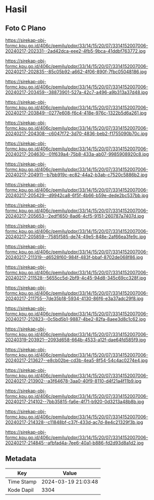 # Hasil

## Foto C Plano

https://sirekap-obj-formc.kpu.go.id/406c/pemilu/pdpr/33/14/15/20/07/3314152007006-20240217-202331--2ad42dca-eee2-4fb5-9bca-41ddbf763772.jpg

https://sirekap-obj-formc.kpu.go.id/406c/pemilu/pdpr/33/14/15/20/07/3314152007006-20240217-202835--85c05b92-a662-4f06-890f-7fbc05048186.jpg

https://sirekap-obj-formc.kpu.go.id/406c/pemilu/pdpr/33/14/15/20/07/3314152007006-20240217-203459--38873901-527a-42c7-a496-a9b313a37d48.jpg

https://sirekap-obj-formc.kpu.go.id/406c/pemilu/pdpr/33/14/15/20/07/3314152007006-20240217-203849--0277e608-f6c4-418e-976c-1322b5d6a261.jpg

https://sirekap-obj-formc.kpu.go.id/406c/pemilu/pdpr/33/14/15/20/07/3314152007006-20240217-204308--c6047f72-3d70-4836-beb2-f1755090b70c.jpg

https://sirekap-obj-formc.kpu.go.id/406c/pemilu/pdpr/33/14/15/20/07/3314152007006-20240217-204630--01f639a4-75b8-433a-ab07-9985908920c8.jpg

https://sirekap-obj-formc.kpu.go.id/406c/pemilu/pdpr/33/14/15/20/07/3314152007006-20240217-204911--b7bb919c-ec82-44a2-b3ab-c7520c5886b2.jpg

https://sirekap-obj-formc.kpu.go.id/406c/pemilu/pdpr/33/14/15/20/07/3314152007006-20240217-205429--d9942ca8-6f5f-4b66-b59e-dede2bc537bb.jpg

https://sirekap-obj-formc.kpu.go.id/406c/pemilu/pdpr/33/14/15/20/07/3314152007006-20240217-205653--2edf1650-8ad6-4cf5-9151-260787a7407d.jpg

https://sirekap-obj-formc.kpu.go.id/406c/pemilu/pdpr/33/14/15/20/07/3314152007006-20240217-205859--7585f585-de74-49e5-848e-2af66ea3fe9c.jpg

https://sirekap-obj-formc.kpu.go.id/406c/pemilu/pdpr/33/14/15/20/07/3314152007006-20240217-211319--d6528f60-984f-483f-bbaf-8702de068f86.jpg

https://sirekap-obj-formc.kpu.go.id/406c/pemilu/pdpr/33/14/15/20/07/3314152007006-20240217-211528--5655cc5d-2bf9-4c45-94d8-345c69cc328f.jpg

https://sirekap-obj-formc.kpu.go.id/406c/pemilu/pdpr/33/14/15/20/07/3314152007006-20240217-211755--7de35b18-5934-4130-86f6-e3a37adc29f8.jpg

https://sirekap-obj-formc.kpu.go.id/406c/pemilu/pdpr/33/14/15/20/07/3314152007006-20240217-212823--0c5bd5b1-9887-4be2-82fa-8aee3d8c1c62.jpg

https://sirekap-obj-formc.kpu.go.id/406c/pemilu/pdpr/33/14/15/20/07/3314152007006-20240319-203921--2093d658-664b-4533-a12f-dae64fd585f9.jpg

https://sirekap-obj-formc.kpu.go.id/406c/pemilu/pdpr/33/14/15/20/07/3314152007006-20240217-213627--e8cb02be-cd3b-4ea5-8f54-54c4ac0274e4.jpg

https://sirekap-obj-formc.kpu.go.id/406c/pemilu/pdpr/33/14/15/20/07/3314152007006-20240217-213902--a3f64678-3aa0-40f9-8110-d4f21a4f11b9.jpg

https://sirekap-obj-formc.kpu.go.id/406c/pemilu/pdpr/33/14/15/20/07/3314152007006-20240217-214102--7bb35815-fa6e-4f71-b920-0d3213a48b8b.jpg

https://sirekap-obj-formc.kpu.go.id/406c/pemilu/pdpr/33/14/15/20/07/3314152007006-20240217-214328--c11848bf-c37f-433d-ac7d-8e4c21329f3b.jpg

https://sirekap-obj-formc.kpu.go.id/406c/pemilu/pdpr/33/14/15/20/07/3314152007006-20240217-214845--afbfad4a-7ee6-40a1-b886-fd2d93d8a1d2.jpg


## Metadata

| Key        | Value               |
| ---------- | ------------------- |
| Time Stamp | 2024-03-19 21:03:48 |
| Kode Dapil | 3304                |



